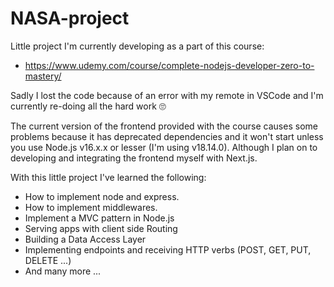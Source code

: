 # NASA-project

Little project I'm currently developing as a part of this course:
- https://www.udemy.com/course/complete-nodejs-developer-zero-to-mastery/

Sadly I lost the code because of an error with my remote in VSCode and I'm currently re-doing all the hard work 🙄

The current version of the frontend provided with the course causes some problems because it has
deprecated dependencies and it won't start unless you use Node.js v16.x.x or lesser (I'm using v18.14.0). Although I plan
on to developing and integrating the frontend myself with Next.js.

With this little project I've learned the following:
  - How to implement node and express.
  - How to implement middlewares.
  - Implement a MVC pattern in Node.js
  - Serving apps with client side Routing
  - Building a Data Access Layer
  - Implementing endpoints and receiving HTTP verbs (POST, GET, PUT, DELETE ...)
  - And many more ...
